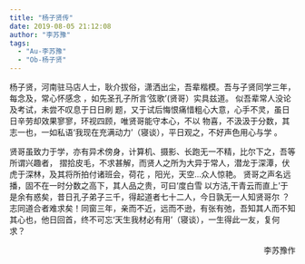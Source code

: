 ```yaml
---
title: "杨子贤传"
date: 2019-08-05 21:12:08
author: "李苏豫"
tags: 
  - "Au-李苏豫"
  - "Ob-杨子贤"
---
```


<p>杨子贤，河南驻马店人士，耿介拔俗，潇洒出尘，吾辈楷模。吾与子贤同学三年，每念及，常心怀感念&nbsp;，如先圣孔子所言&lsquo;弦歌&rsquo;(贤哥）实具兹道。 似吾辈常人没论及考试，未尝不叹息于日日刷&nbsp;题，又于试后悔恨痛惜粗心大意，心手不灵，虽日日辛劳却效果寥寥，环视四顾，唯贤哥能守本心，不以&nbsp;物喜，不汲汲于分数，其志一也，一如私语&lsquo;我现在充满动力&rsquo;（寝谈），平日观之，不好声色用心与学&nbsp;。</p>
<p>贤哥虽致力于学，亦有异术傍身，计算机、摄影、长跑无一不精，比尔下之，吾等所谓兴趣者，&nbsp;摺拾皮毛，不求甚解，而贤人之所为大异于常人，潜龙于深潭，伏虎于深林，及其将所拍付诸班会，荷花&nbsp;，阳光，天空...众人惊艳。 贤哥之声名远播，固不在一时分数之高下，其人品之贵，可曰&lsquo;度白雪&nbsp;以方洁,干青云而直上&rsquo;于是余有惑矣，昔日孔子弟子三千，得起道者七十二人，今日孰无一人知贤哥尔&nbsp;？志同道合者难求矣！同窗三年，亲而不近，远而不逊，有张有弛，吾知其人而不知其心也，他日回首，终不可忘&lsquo;天生我材必有用&rsquo;（寝谈），一生得此一友，复何求？</p>
<p style="text-align: right;">李苏豫作</p>
